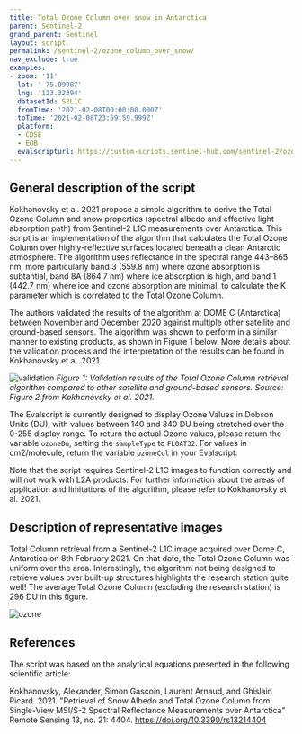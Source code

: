 ```yaml
---
title: Total Ozone Column over snow in Antarctica
parent: Sentinel-2
grand_parent: Sentinel
layout: script
permalink: /sentinel-2/ozone_column_over_snow/
nav_exclude: true
examples:
- zoom: '11'
  lat: '-75.09987'
  lng: '123.32394'
  datasetId: S2L1C
  fromTime: '2021-02-08T00:00:00.000Z'
  toTime: '2021-02-08T23:59:59.999Z'
  platform:
  - CDSE
  - EOB
  evalscripturl: https://custom-scripts.sentinel-hub.com/sentinel-2/ozone_column_over_snow/script.js
---
```


## General description of the script

Kokhanovsky et al. 2021 propose a simple algorithm to derive the Total Ozone Column and snow properties (spectral albedo and effective light absorption path) from Sentinel-2 L1C measurements over Antarctica. This script is an implementation of the algorithm that calculates the Total Ozone Column over highly-reflective surfaces located beneath a clean Antarctic atmosphere. The algorithm uses reflectance in the spectral range 443–865 nm, more particularly band 3 (559.8 nm) where ozone absorption is subtantial, band 8A (864.7 nm) where ice absorption is high, and band 1 (442.7 nm) where ice and ozone absorption are minimal, to calculate the K parameter which is correlated to the Total Ozone Column.

The authors validated the results of the algorithm at DOME C (Antarctica) between November and December 2020 against multiple other satellite and ground-based sensors. The algorithm was shown to perform in a similar manner to existing products, as shown in Figure 1 below. More details about the validation process and the interpretation of the results can be found in Kokhanovsky et al. 2021.

![validation](fig/validation.png)
_Figure 1: Validation results of the Total Ozone Column retrieval algorithm compared to other satellite and ground-based sensors. Source: Figure 2 from Kokhanovsky et al. 2021._

The Evalscript is currently designed to display Ozone Values in Dobson Units (DU), with values between 140 and 340 DU being stretched over the 0-255 display range. To return the actual Ozone values, please return the variable `ozoneDu`, setting the `sampleType` to `FLOAT32`. For values in cm2/molecule, return the variable `ozoneCol` in your Evalscript.

Note that the script requires Sentinel-2 L1C images to function correctly and will not work with L2A products. For further information about the areas of application and limitations of the algorithm, please refer to Kokhanovsky et al. 2021.

## Description of representative images

Total Column retrieval from a Sentinel-2 L1C image acquired over Dome C, Antarctica on 8th February 2021. On that date, the Total Ozone Column was uniform over the area. Interestingly, the algorithm not being designed to retrieve values over built-up structures highlights the research station quite well! The average Total Ozone Column (excluding the research station) is 296 DU in this figure.

![ozone](fig/2021-02-08_ozone.jpg)

## References

The script was based on the analytical equations presented in the following scientific article:

Kokhanovsky, Alexander, Simon Gascoin, Laurent Arnaud, and Ghislain Picard. 2021. "Retrieval of Snow Albedo and Total Ozone Column from Single-View MSI/S-2 Spectral Reflectance Measurements over Antarctica" Remote Sensing 13, no. 21: 4404. https://doi.org/10.3390/rs13214404
